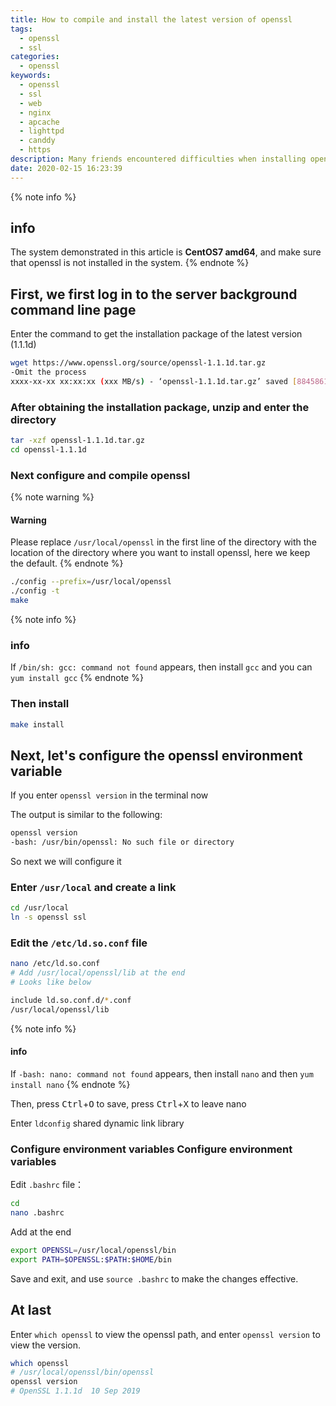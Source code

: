 ```yaml
---
title: How to compile and install the latest version of openssl
tags:
  - openssl
  - ssl
categories:
  - openssl
keywords:
  - openssl
  - ssl
  - web
  - nginx
  - apcache
  - lighttpd
  - canddy
  - https
description: Many friends encountered difficulties when installing openssl, come and see how to completely install the latest version of openssl!
date: 2020-02-15 16:23:39
---
```


{% note info %}
## info
The system demonstrated in this article is **CentOS7 amd64**, and make sure that openssl is not installed in the system.
{% endnote %}

## First, we first log in to the server background command line page
Enter the command to get the installation package of the latest version (1.1.1d)

```bash
wget https://www.openssl.org/source/openssl-1.1.1d.tar.gz
-Omit the process
xxxx-xx-xx xx:xx:xx (xxx MB/s) - ‘openssl-1.1.1d.tar.gz’ saved [8845861/8845861]
```

### After obtaining the installation package, unzip and enter the directory

```bash
tar -xzf openssl-1.1.1d.tar.gz
cd openssl-1.1.1d
```

### Next configure and compile openssl

{% note warning %}
#### Warning
Please replace `/usr/local/openssl` in the first line of the directory with the location of the directory where you want to install openssl, here we keep the default.
{% endnote %}

```bash
./config --prefix=/usr/local/openssl
./config -t
make
```

{% note info %}
### info
If `/bin/sh: gcc: command not found` appears, then install `gcc` and you can `yum install gcc`
{% endnote %}

### Then install

```bash
make install
```

## Next, let's configure the openssl environment variable

If you enter `openssl version` in the terminal now

The output is similar to the following:

```bash
openssl version
-bash: /usr/bin/openssl: No such file or directory
```

So next we will configure it

### Enter `/usr/local` and create a link

```bash
cd /usr/local
ln -s openssl ssl
```

### Edit the `/etc/ld.so.conf` file

```bash
nano /etc/ld.so.conf
# Add /usr/local/openssl/lib at the end
# Looks like below

include ld.so.conf.d/*.conf
/usr/local/openssl/lib
```

{% note info %}
#### info
If `-bash: nano: command not found` appears, then install `nano` and then `yum install nano`
{% endnote %}

Then, press <kbd>Ctrl</kbd>+<kbd>O</kbd> to save, press <kbd>Ctrl</kbd>+<kbd>X</kbd> to leave nano

Enter `ldconfig` shared dynamic link library

### Configure environment variables Configure environment variables
Edit `.bashrc` file：

```bash
cd 
nano .bashrc
```

Add at the end

```bash
export OPENSSL=/usr/local/openssl/bin
export PATH=$OPENSSL:$PATH:$HOME/bin
```

Save and exit, and use `source .bashrc` to make the changes effective.

## At last
Enter `which openssl` to view the openssl path, and enter `openssl version` to view the version.

```bash
which openssl
# /usr/local/openssl/bin/openssl
openssl version
# OpenSSL 1.1.1d  10 Sep 2019
```
